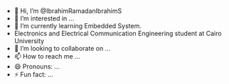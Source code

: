 - 👋 Hi, I’m @IbrahimRamadanIbrahimS
- 👀 I’m interested in ...
- 🌱 I’m currently learning Embedded System.
- Electronics and Electrical Communication Engineering student at Cairo University
- 💞️ I’m looking to collaborate on ...
- 📫 How to reach me ...
- 😄 Pronouns: ...
- ⚡ Fun fact: ...

<!---
IbrahimRamadanIbrahimS/IbrahimRamadanIbrahimS is a ✨ special ✨ repository because its `README.md` (this file) appears on your GitHub profile.
You can click the Preview link to take a look at your changes.
--->
